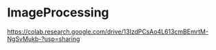 # ImageProcessing

https://colab.research.google.com/drive/13IzdPCsAo4L613cmBEmrtM-NgSvMukb-?usp=sharing
